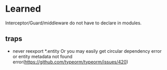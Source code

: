 # Learned

Interceptor/Guard/middleware do not have to declare in modules.

## traps

- never reexport *.entity
  Or you may easily get circular dependency error or entity metadata not found error(https://github.com/typeorm/typeorm/issues/420)
